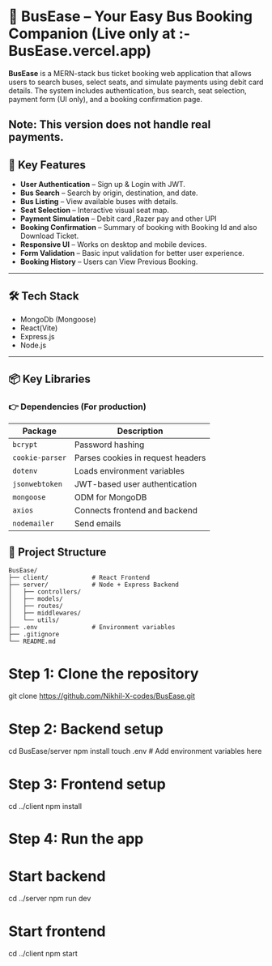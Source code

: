 # 🚌 BusEase – Your Easy Bus Booking Companion (Live only at :- BusEase.vercel.app)

**BusEase** is a MERN-stack bus ticket booking web application that allows users to search buses, select seats, and simulate payments using debit card details. The system includes authentication, bus search, seat selection, payment form (UI only), and a booking confirmation page. 

**Note:** This version does **not** handle real payments.
---

## 🚀 Key Features

- **User Authentication** – Sign up & Login with JWT.
- **Bus Search** – Search by origin, destination, and date.
- **Bus Listing** – View available buses with details.
- **Seat Selection** – Interactive visual seat map.
- **Payment Simulation** – Debit card ,Razer pay and other UPI
- **Booking Confirmation** – Summary of booking with Booking Id and also Download Ticket.
- **Responsive UI** – Works on desktop and mobile devices.
- **Form Validation** – Basic input validation for better user experience.
- **Booking History** – Users can View Previous Booking.
---

## 🛠 Tech Stack

- MongoDb (Mongoose)
- React(Vite)
- Express.js
- Node.js
---

## 📦 Key Libraries

### 👉 **Dependencies (For production)**
| Package         | Description                           |
|-----------------|---------------------------------------|
| `bcrypt`        | Password hashing                      |
| `cookie-parser` | Parses cookies in request headers     |
| `dotenv`        | Loads environment variables           |
| `jsonwebtoken`  | JWT-based user authentication         |
| `mongoose`      | ODM for MongoDB                       |
|  `axios`        | Connects frontend and backend         |
|  `nodemailer`   | Send emails                           |

## 📁 Project Structure

```
BusEase/
├── client/            # React Frontend
├── server/            # Node + Express Backend
│   ├── controllers/
│   ├── models/
│   ├── routes/
│   ├── middlewares/
│   └── utils/
├── .env               # Environment variables
├── .gitignore
└── README.md

```
# Step 1: Clone the repository
git clone https://github.com/Nikhil-X-codes/BusEase.git

# Step 2: Backend setup
cd BusEase/server
npm install
touch .env   # Add environment variables here

# Step 3: Frontend setup
cd ../client
npm install

# Step 4: Run the app

# Start backend
cd ../server
npm run dev

# Start frontend
cd ../client
npm start

```

